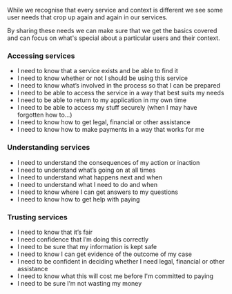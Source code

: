 While we recognise that every service and context is different we see some user needs that crop up again and again in our services.

By sharing these needs we can make sure that we get the basics covered and can focus on what's special about a particular users and their context.

### Accessing services
 - I need to know that a service exists and be able to find it
 - I need to know whether or not I should be using this service
 - I need to know what’s involved in the process so that I can be prepared
 - I need to be able to access the service in a way that best suits my needs
 - I need to be able to return to my application in my own time
 - I need to be able to access my stuff securely (when I may have forgotten how to…)
 - I need to know how to get legal, financial or other assistance
 - I need to know how to make payments in a way that works for me

### Understanding services
 - I need to understand the consequences of my action or inaction
 - I need to understand what’s going on at all times
 - I need to understand what happens next and when
 - I need to understand what I need to do and when
 - I need to know where I can get answers to my questions
 - I need to know how to get help with paying

### Trusting services
 - I need to know that it’s fair
 - I need confidence that I’m doing this correctly
 - I need to be sure that my information is kept safe
 - I need to know I can get evidence of the outcome of my case
 - I need to be confident in deciding whether I need legal, financial or other assistance
 - I need to know what this will cost me before I'm committed to paying
 - I need to be sure I’m not wasting my money
